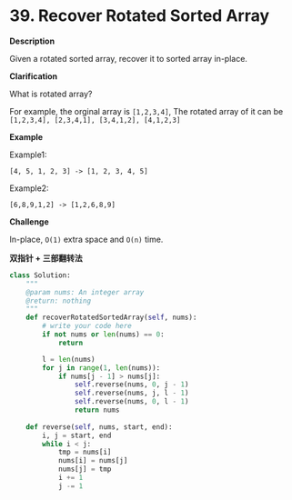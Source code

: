 # 39. Recover Rotated Sorted Array

**Description**

Given a rotated sorted array, recover it to sorted array in-place.

**Clarification**

What is rotated array?

For example, the orginal array is `[1,2,3,4]`, The rotated array of it can be `[1,2,3,4], [2,3,4,1], [3,4,1,2], [4,1,2,3]`


**Example**

Example1:

```
[4, 5, 1, 2, 3] -> [1, 2, 3, 4, 5]
```

Example2:

```
[6,8,9,1,2] -> [1,2,6,8,9]
```

**Challenge**

In-place, `O(1)` extra space and `O(n)` time.



**双指针 + 三部翻转法**


```python
class Solution:
    """
    @param nums: An integer array
    @return: nothing
    """
    def recoverRotatedSortedArray(self, nums):
        # write your code here
        if not nums or len(nums) == 0:
            return

        l = len(nums)
        for j in range(1, len(nums)):
            if nums[j - 1] > nums[j]:
                self.reverse(nums, 0, j - 1)
                self.reverse(nums, j, l - 1)
                self.reverse(nums, 0, l - 1)
                return nums
            
    def reverse(self, nums, start, end):
        i, j = start, end
        while i < j:
            tmp = nums[i]
            nums[i] = nums[j]
            nums[j] = tmp
            i += 1
            j -= 1
```
